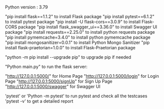 Python version : 3.79

"pip install flask==1.1.2"              to install Flask package
"pip install pytest==6.1.2"             to install pytest package
"pip install -U flask-cors==3.0.9"      to install Flask-CORS package
"pip install flask_swagger_ui==3.36.0"  to install Swagger UI package
"pip install requests==2.25.0"          to install python requests package
"pip install pymemcache=3.4.0"          to install python pymemcache package
"pip install mongosanitizer=0.0.1"      to install Python Mongo Sanitizer
"pip install flask-praetorian=1.0.0"    to install Flask-Praetorian package


"python -m pip install --upgrade pip"   to upgrade pip if needed


"Python main.py" to run the flask server:

"http://127.0.0.1:5000/"            for Home Page
"http://127.0.0.1:5000/login"       for Login Page
"http://127.0.0.1:5000/signUp"      for Sign Up Page
"http://127.0.0.1:5000/swagger"     for Swagger UI



'pytest' or 'Python -m pytest' to run pytest and check all the testcases
'pytest -v' to get a detailed report
